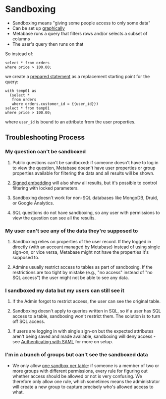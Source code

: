 # Sandboxing

- Sandboxing means "giving some people access to only some data"
- Can be set up [graphically][sandboxing-your-data]
- Metabase runs a query that filters rows and/or selects a subset of columns
- The user's query then runs on that

So instead of:

```
select * from orders
where price > 100.00;
```

we create a [prepared statement][prepared-statement] as a replacement starting point for the query:

```
with temp01 as
  (select *
   from orders
   where orders.customer_id = {{user_id}})
select * from temp01
where price > 100.00;
```

where `user_id` is bound to an attribute from the user properties.

## Troubleshooting Process

### My question can't be sandboxed

1. Public questions can't be sandboxed: if someone doesn't have to log in to view the question, Metabase doesn't have user properties or group properties available for filtering the data and all results will be shown.

2. [Signed embedding][signed-embedding] will also show all results, but it's possible to control filtering with locked parameters.

3. Sandboxing doesn't work for non-SQL databases like MongoDB, Druid, or Google Analytics.

4. SQL questions do not have sandboxing, so any user with permissions to view the question can see all the results.

### My user can't see any of the data they're supposed to

1. Sandboxing relies on properties of the user record. If they logged in directly (with an account managed by Metabase) instead of using single sign-on, or vice versa, Metabase might not have the properties it's supposed to.

2. Admins usually restrict access to tables as part of sandboxing. If the restrictions are too tight by mistake (e.g., "no access" instead of "no SQL access") the user might not be able to see any data.

### I sandboxed my data but my users can still see it

1. If the Admin forgot to restrict access, the user can see the original table.

2. Sandboxing doesn't apply to queries written in SQL, so if a user has SQL access to a table, sandboxing won't restrict them. The solution is to turn off SQL access.

3. If users are logging in with single sign-on but the expected attributes aren't being saved and made available, sandboxing will deny access - see [Authenticating with SAML][authenticating-with-saml] for more on setup.

### I'm in a bunch of groups but can't see the sandboxed data

- We only allow [one sandbox per table][one-sandbox-per-table]: if someone is a member of two or more groups with different permissions, every rule for figuring out whether access should be allowed or not is very confusing. We therefore only allow one rule, which sometimes means the administrator will create a new group to capture precisely who's allowed access to what.

[authenticating-with-saml]: /docs/latest/enterprise-guide/authenticating-with-saml.html
[one-sandbox-per-table]: /docs/latest/enterprise-guide/data-sandboxes.html#a-user-can-only-have-one-sandbox-per-table
[prepared-statement]: /glossary.html#prepared-statement
[sandboxing-your-data]: /docs/latest/enterprise-guide/data-sandboxes.html
[signed-embedding]: /learn/embedding/embedding-charts-and-dashboards.html#enable-embedding-in-other-applications
